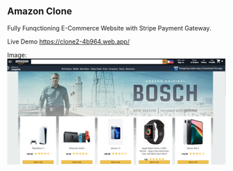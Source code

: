 ## Amazon Clone

Fully Funqctioning E-Commerce Website with Stripe Payment Gateway.

Live Demo
https://clone2-4b964.web.app/

Image:
<img src="public/amazon-react3.png" />
